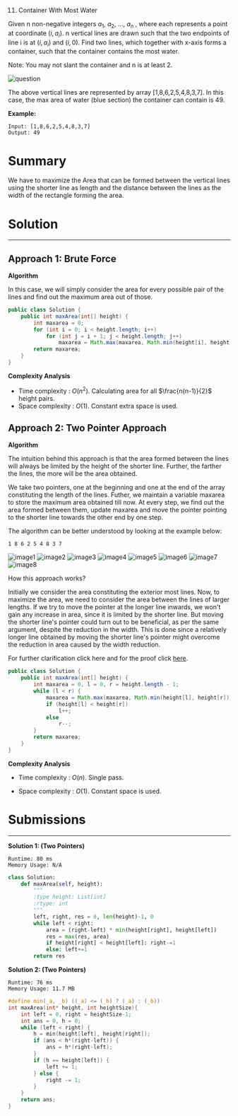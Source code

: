 11. Container With Most Water

Given n non-negative integers $a_1$, $a_2$, ..., $a_n$ , where each represents a point at coordinate $(i, a_i)$. n vertical lines are drawn such that the two endpoints of line i is at $(i, a_i)$ and $(i, 0)$. Find two lines, which together with x-axis forms a container, such that the container contains the most water.

Note: You may not slant the container and n is at least 2.

![question](img/11_question.jpg)

The above vertical lines are represented by array [1,8,6,2,5,4,8,3,7]. In this case, the max area of water (blue section) the container can contain is 49.

**Example:**
```
Input: [1,8,6,2,5,4,8,3,7]
Output: 49
```

# Summary
We have to maximize the Area that can be formed between the vertical lines using the shorter line as length and the distance between the lines as the width of the rectangle forming the area.

# Solution
---
## Approach 1: Brute Force
**Algorithm**

In this case, we will simply consider the area for every possible pair of the lines and find out the maximum area out of those.

```java
public class Solution {
    public int maxArea(int[] height) {
        int maxarea = 0;
        for (int i = 0; i < height.length; i++)
            for (int j = i + 1; j < height.length; j++)
                maxarea = Math.max(maxarea, Math.min(height[i], height[j]) * (j - i));
        return maxarea;
    }
}
```

**Complexity Analysis**
* Time complexity : $O(n^2)$. Calculating area for all $\frac{n(n-1)}{2}$ height pairs.
* Space complexity : $O(1)$. Constant extra space is used.

## Approach 2: Two Pointer Approach
**Algorithm**

The intuition behind this approach is that the area formed between the lines will always be limited by the height of the shorter line. Further, the farther the lines, the more will be the area obtained.

We take two pointers, one at the beginning and one at the end of the array constituting the length of the lines. Futher, we maintain a variable $\text{maxarea}$ to store the maximum area obtained till now. At every step, we find out the area formed between them, update $\text{maxarea}$ and move the pointer pointing to the shorter line towards the other end by one step.

The algorithm can be better understood by looking at the example below:

`1 8 6 2 5 4 8 3 7`

![image1](img/11_1.png)
![image2](img/11_2.png)
![image3](img/11_3.png)
![image4](img/11_4.png)
![image5](img/11_5.png)
![image6](img/11_6.png)
![image7](img/11_7.png)
![image8](img/11_8.png)

How this approach works?

Initially we consider the area constituting the exterior most lines. Now, to maximize the area, we need to consider the area between the lines of larger lengths. If we try to move the pointer at the longer line inwards, we won't gain any increase in area, since it is limited by the shorter line. But moving the shorter line's pointer could turn out to be beneficial, as per the same argument, despite the reduction in the width. This is done since a relatively longer line obtained by moving the shorter line's pointer might overcome the reduction in area caused by the width reduction.

For further clarification click here and for the proof click [here](https://leetcode.com/problems/container-with-most-water/discuss/6089/Anyone-who-has-a-O(N)-algorithm/7268).
```java
public class Solution {
    public int maxArea(int[] height) {
        int maxarea = 0, l = 0, r = height.length - 1;
        while (l < r) {
            maxarea = Math.max(maxarea, Math.min(height[l], height[r]) * (r - l));
            if (height[l] < height[r])
                l++;
            else
                r--;
        }
        return maxarea;
    }
}
```

**Complexity Analysis**

* Time complexity : $O(n)$. Single pass.

* Space complexity : $O(1)$. Constant space is used.

# Submissions
---
**Solution 1: (Two Pointers)**
```
Runtime: 80 ms
Memory Usage: N/A
```
```python
class Solution:
    def maxArea(self, height):
        """
        :type height: List[int]
        :rtype: int
        """
        left, right, res = 0, len(height)-1, 0
        while left < right:
            area = (right-left) * min(height[right], height[left])
            res = max(res, area)
            if height[right] < height[left]: right-=1  
            else: left+=1
        return res
```

**Solution 2: (Two Pointers)**
```
Runtime: 76 ms
Memory Usage: 11.7 MB
```
```c
#define min(_a, _b) ((_a) <= (_b) ? (_a) : (_b))
int maxArea(int* height, int heightSize){
    int left = 0, right = heightSize-1;
    int ans = 0, h = 0;
    while (left < right) {
        h = min(height[left], height[right]);
        if (ans < h*(right-left)) {
            ans = h*(right-left);
        }
        if (h == height[left]) {
            left += 1;
        } else {
            right -= 1;
        }
    }
    return ans;
}
```
